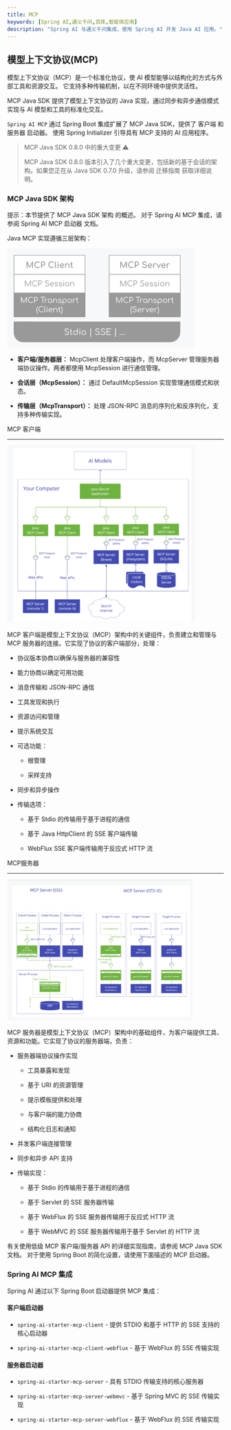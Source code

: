 ```yaml
---
title: MCP
keywords: [Spring AI,通义千问,百炼,智能体应用]
description: "Spring AI 与通义千问集成，使用 Spring AI 开发 Java AI 应用。"
---
```


## 模型上下文协议(MCP)

模型上下文协议（MCP）是一个标准化协议，使 AI 模型能够以结构化的方式与外部工具和资源交互。 它支持多种传输机制，以在不同环境中提供灵活性。

MCP Java SDK 提供了模型上下文协议的 Java 实现，通过同步和异步通信模式实现与 AI 模型和工具的标准化交互。

`Spring AI MCP` 通过 Spring Boot 集成扩展了 MCP Java SDK，提供了 客户端 和 服务器 启动器。 使用 Spring Initializer 引导具有 MCP 支持的 AI 应用程序。

> MCP Java SDK 0.8.0 中的重大变更 ⚠️
>
> MCP Java SDK 0.8.0 版本引入了几个重大变更，包括新的基于会话的架构。如果您正在从 Java SDK 0.7.0 升级，请参阅 迁移指南 获取详细说明。

### MCP Java SDK 架构

提示：本节提供了 MCP Java SDK 架构 的概述。 对于 Spring AI MCP 集成，请参阅 Spring AI MCP 启动器 文档。

Java MCP 实现遵循三层架构：

![MCP.png](MCP.png)

- **客户端/服务器层：** McpClient 处理客户端操作，而 McpServer 管理服务器端协议操作。两者都使用 McpSession 进行通信管理。

- **会话层（McpSession）：** 通过 DefaultMcpSession 实现管理通信模式和状态。

- **传输层（McpTransport）：** 处理 JSON-RPC 消息的序列化和反序列化，支持多种传输实现。

MCP 客户端

---

![MCP-client.png](MCP-client.png)

MCP 客户端是模型上下文协议（MCP）架构中的关键组件，负责建立和管理与 MCP 服务器的连接。它实现了协议的客户端部分，处理：

- 协议版本协商以确保与服务器的兼容性

- 能力协商以确定可用功能

- 消息传输和 JSON-RPC 通信

- 工具发现和执行

- 资源访问和管理

- 提示系统交互

- 可选功能：

    - 根管理

    - 采样支持

- 同步和异步操作

- 传输选项：

    - 基于 Stdio 的传输用于基于进程的通信

    - 基于 Java HttpClient 的 SSE 客户端传输

    - WebFlux SSE 客户端传输用于反应式 HTTP 流

MCP服务器

---
![MCP-server.png](MCP-server.png)

MCP 服务器是模型上下文协议（MCP）架构中的基础组件，为客户端提供工具、资源和功能。它实现了协议的服务器端，负责：

- 服务器端协议操作实现

  - 工具暴露和发现

  - 基于 URI 的资源管理

  - 提示模板提供和处理

  - 与客户端的能力协商

  - 结构化日志和通知

- 并发客户端连接管理

- 同步和异步 API 支持

- 传输实现：

  - 基于 Stdio 的传输用于基于进程的通信

  - 基于 Servlet 的 SSE 服务器传输

  - 基于 WebFlux 的 SSE 服务器传输用于反应式 HTTP 流

  - 基于 WebMVC 的 SSE 服务器传输用于基于 Servlet 的 HTTP 流

有关使用低级 MCP 客户端/服务器 API 的详细实现指南，请参阅 MCP Java SDK 文档。 对于使用 Spring Boot 的简化设置，请使用下面描述的 MCP 启动器。

### Spring AI MCP 集成

Spring AI 通过以下 Spring Boot 启动器提供 MCP 集成：

#### 客户端启动器

- `spring-ai-starter-mcp-client` - 提供 STDIO 和基于 HTTP 的 SSE 支持的核心启动器

- `spring-ai-starter-mcp-client-webflux` - 基于 WebFlux 的 SSE 传输实现

#### 服务器启动器

- `spring-ai-starter-mcp-server` - 具有 STDIO 传输支持的核心服务器

- `spring-ai-starter-mcp-server-webmvc` - 基于 Spring MVC 的 SSE 传输实现

- `spring-ai-starter-mcp-server-webflux` - 基于 WebFlux 的 SSE 传输实现


